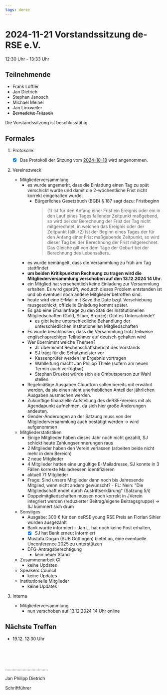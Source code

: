 ```yaml
---
tags: derse
---
```

# 2024-11-21 Vorstandssitzung de-RSE e.V.

12:30 Uhr - 13:33 Uhr

## Teilnehmende

- Frank Löffler
- Jan Dietrich
- Stephan Janosch
- Michael Meinel
- Jan Linxweiler
- ~~Bernadette Fritzsch~~

Die Vorstandssitzung ist beschlussfähig.

## Formales

1. Protokolle:
    - [x] Das Protokoll der Sitzung vom [2024-10-18](https://github.com/DE-RSE/protokolle/blob/master/Vorstandssitzungen/2024/Protokoll-Vorstand-deRSE-2024-10-18.md) wird angenommen.

2. Vereinszweck
    - Mitgliederversammlung
        - es wurde angemerkt, dass die Einladung einen Tag zu spät verschickt wurde und damit die 2-wöchentliche Frist nicht korrekt eingehalten wurde.
            - Bürgerliches Gesetzbuch (BGB) § 187 sagt dazu: Fristbeginn
                > (1) Ist für den Anfang einer Frist ein Ereignis oder ein in den Lauf eines Tages fallender Zeitpunkt maßgebend, so wird bei der Berechnung der Frist der Tag nicht mitgerechnet, in welchen das Ereignis oder der Zeitpunkt fällt.
                > (2) Ist der Beginn eines Tages der für den Anfang einer Frist maßgebende Zeitpunkt, so wird dieser Tag bei der Berechnung der Frist mitgerechnet. Das Gleiche gilt von dem Tage der Geburt bei der Berechnung des Lebensalters.
        - es wurde bemängelt, dass die Versammlung zu früh am Tag stattfindet
        - **um beiden Kritikpunkten Rechnung zu tragen wird die Mitgliederversammlung verschoben auf den 13.12.2024 14 Uhr**.
        - ein Mitglied hat versehentlich keine Einladung zur Versammlung erhalten. Es wird geprüft, wodurch dieses Problem entstanden ist und ob eventuell noch andere Mitglieder betroffen sind.
        - heute wird eine E-Mail mit Save the Date bzgl. Verschiebung rausgeschickt, offizielle Einladung kommt später.
        - Es gab eine Emailanfrage zu den Stati der Institutionellen Mitgliedschaften (Gold, Silber, Bronze): Gibt es Unterschiede?
            - es gibt keine unterschiedliche Behandlung der unterschiedlichen institutionellen Mitgliedschaften
        - Es wurde beschlossen, dass die Versammlung trotz teilweise englischsprachiger Teilnehmer auf deutsch gehalten wird
        - Wer übernimmt welche Themen?
            - JL übernimmt Rechenschaftsbericht des Vorstands
            - SJ trägt für die Schatzmeister vor
            - Kassenprüfer werden ihr Ergebnis vortragen
            - Wahlleitung macht Jan Philipp Thiele (sofern am neuen Termin auch verfügbar)
            - Stephan Druskat würde sich als Ombutsperson zur Wahl stellen
        - Regelmäßige Ausgaben Cloudtron sollen bereits mit erwähnt werden, da sie einen nicht unerheblichen Anteil der jährlichen Ausgaben ausmachen werden.
        - Zukünftige finanzielle Aufstellung des deRSE-Vereins mit als Agendapunkt aufnehmen, da sich hier große Änderungen andeuten.
        - Gender-Änderungen an der Satzung muss von der Mitgliederversammlung auch bestätigt werden -> wird aufgenommen
    - Mitgliederstatistiken
      - Einige Mitglieder haben dieses Jahr noch nicht gezahlt, SJ schickt heute Zahlungserinnerungen raus
      - 2 Mitglieder haben den Verein verlassen (arbeiten beide nicht mehr in dem Bereich)
      - 2 neue Mitglieder
      - 4 Mitglieder hatten eine ungültige E-Mailadresse, SJ konnte in 3 Fällen korrekte Mailadressen identifizieren
      - aktuell 71 Mitglieder
      - Frage: Sind unsere Mitglieder dann noch bis Jahresende Mitglied, wenn nicht anders gewünscht?
		    - FL: Nein: "Die Mitgliedschaft endet durch Austrittserklärung" (Satzung 5/i)
      - Doppelmitgliedschaften müssen noch korrekt in JVerein integriert werden (reduzierter Beitrag/eigene Beitragsgruppe) -> SJ kümmert sich drum
    - Sonstiges
        - Ausgabe: 300 € für den deRSE young RSE Preis an Florian Sihler wurden ausgezahlt
        - Bank wurde informiert - Jan L. hat noch keine Post erhalten, 
          - [x] SJ hat Bank erneut informiert
        - Mustafa Dogan (SUB Göttingen) bietet an, eine eventuelle Unconference 2025 zu unterstützen
        - DFG-Antragsberechtigung
            - kein neuer Stand       
    - Zusammenarbeit GI
        - keine Updates 
    - Speakers Council
        - keine Updates
    - institutionelle Mitglieder
        - keine Updates

3. Interna
    - Mitgliederversammlung
        - nun verschoben auf 13.12.2024 14 Uhr online

## Nächste Treffen

- 19.12. 12:30 Uhr


<br />
<br />
<br />

..................................

Jan Philipp Dietrich

Schriftführer

